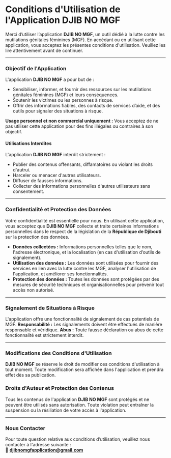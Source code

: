 # Conditions d'Utilisation de l'Application DJIB NO MGF

Merci d’utiliser l’application **DJIB NO MGF**, un outil dédié à la lutte contre les mutilations génitales féminines (MGF). En accédant ou en utilisant cette application, vous acceptez les présentes conditions d'utilisation. Veuillez les lire attentivement avant de continuer.

---

### Objectif de l'Application

L'application **DJIB NO MGF** a pour but de :
- Sensibiliser, informer, et fournir des ressources sur les mutilations génitales féminines (MGF) et leurs conséquences.
- Soutenir les victimes ou les personnes à risque.
- Offrir des informations fiables, des contacts de services d’aide, et des outils pour signaler des situations à risque.

**Usage personnel et non commercial uniquement :** Vous acceptez de ne pas utiliser cette application pour des fins illégales ou contraires à son objectif.

#### Utilisations Interdites
L'application **DJIB NO MGF** interdit strictement :
- Publier des contenus offensants, diffamatoires ou violant les droits d'autrui.
- Harceler ou menacer d'autres utilisateurs.
- Diffuser de fausses informations.
- Collecter des informations personnelles d'autres utilisateurs sans consentement.

---

### Confidentialité et Protection des Données

Votre confidentialité est essentielle pour nous. En utilisant cette application, vous acceptez que **DJIB NO MGF** collecte et traite certaines informations personnelles dans le respect de la législation de la **République de Djibouti** sur la protection des données.

- **Données collectées :** Informations personnelles telles que le nom, l'adresse électronique, et la localisation (en cas d'utilisation d’outils de signalement).
- **Utilisation des données :** Les données sont utilisées pour fournir des services en lien avec la lutte contre les MGF, analyser l'utilisation de l'application, et améliorer ses fonctionnalités.
- **Protection des données :** Toutes les données sont protégées par des mesures de sécurité techniques et organisationnelles pour prévenir tout accès non autorisé.

---

### Signalement de Situations à Risque

L'application offre une fonctionnalité de signalement de cas potentiels de MGF. **Responsabilité :** Les signalements doivent être effectués de manière responsable et véridique. **Abus :** Toute fausse déclaration ou abus de cette fonctionnalité est strictement interdit.

---

### Modifications des Conditions d'Utilisation

**DJIB NO MGF** se réserve le droit de modifier ces conditions d'utilisation à tout moment. Toute modification sera affichée dans l'application et prendra effet dès sa publication.

### Droits d'Auteur et Protection des Contenus

Tous les contenus de l'application **DJIB NO MGF** sont protégés et ne peuvent être utilisés sans autorisation. Toute violation peut entraîner la suspension ou la résiliation de votre accès à l'application.

---

### Nous Contacter

Pour toute question relative aux conditions d’utilisation, veuillez nous contacter à l'adresse suivante :  
📧 **djibnomgfapplication@gmail.com**
